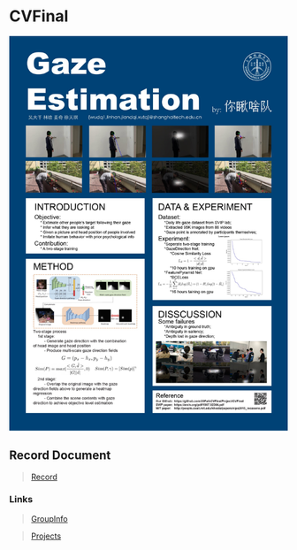 # CVFinal

<img src="poster.jpg" alt="poster" style="zoom:300%;" />





## Record Document
> [Record](https://docs.qq.com/doc/DTGRCekZlb0RaUk5n)


### Links
> [GroupInfo](https://shimo.im/sheets/rQvcCQydvdjhvPYC/)

> [Projects](https://shimo.im/docs/hhTgdH3kktxGcxXk/)
